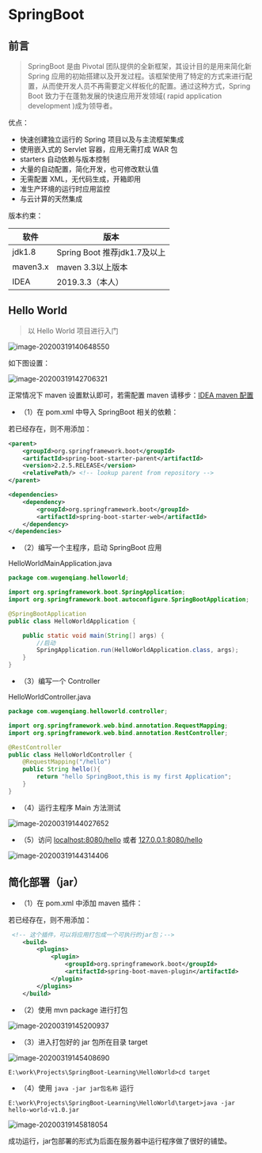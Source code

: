 # SpringBoot

## 前言

> SpringBoot 是由 Pivotal 团队提供的全新框架，其设计目的是用来简化新 Spring 应用的初始搭建以及开发过程。该框架使用了特定的方式来进行配置，从而使开发人员不再需要定义样板化的配置。通过这种方式，Spring Boot 致力于在蓬勃发展的快速应用开发领域( rapid application development )成为领导者。

优点：

- 快速创建独立运行的 Spring 项目以及与主流框架集成
- 使用嵌入式的 Servlet 容器，应用无需打成 WAR 包
- starters 自动依赖与版本控制
- 大量的自动配置，简化开发，也可修改默认值
- 无需配置 XML，无代码生成，开箱即用
- 准生产环境的运行时应用监控
- 与云计算的天然集成

版本约束：

| 软件     | 版本                         |
| -------- | ---------------------------- |
| jdk1.8   | Spring Boot 推荐jdk1.7及以上 |
| maven3.x | maven 3.3以上版本            |
| IDEA     | 2019.3.3（本人）             |

## Hello World

> 以 Hello World 项目进行入门

![image-20200319140648550](../images/image-20200319140648550.png)

如下图设置：

![image-20200319142706321](../images/image-20200319142706321.png)

正常情况下 maven 设置默认即可，若需配置 maven 请移步：[IDEA maven 配置](ToolBox/IDEA?id=idea-maven-配置)    



* （1）在 pom.xml 中导入 SpringBoot 相关的依赖：

若已经存在，则不用添加：

```xml
<parent>     
    <groupId>org.springframework.boot</groupId>
    <artifactId>spring-boot-starter-parent</artifactId>
    <version>2.2.5.RELEASE</version>
    <relativePath/> <!-- lookup parent from repository -->
</parent>

<dependencies>
    <dependency>
    	<groupId>org.springframework.boot</groupId>
    	<artifactId>spring-boot-starter-web</artifactId>
    </dependency>
</dependencies>
```

* （2）编写一个主程序，启动 SpringBoot 应用

HelloWorldMainApplication.java

```java
package com.wugenqiang.helloworld;

import org.springframework.boot.SpringApplication;
import org.springframework.boot.autoconfigure.SpringBootApplication;

@SpringBootApplication
public class HelloWorldApplication {

    public static void main(String[] args) {
        //启动
        SpringApplication.run(HelloWorldApplication.class, args);
    }
}

```

* （3）编写一个 Controller

HelloWorldController.java

```java
package com.wugenqiang.helloworld.controller;

import org.springframework.web.bind.annotation.RequestMapping;
import org.springframework.web.bind.annotation.RestController;

@RestController
public class HelloWorldController {
    @RequestMapping("/hello")
    public String hello(){
        return "hello SpringBoot,this is my first Application";
    }
}
```

* （4）运行主程序 Main 方法测试

![image-20200319144027652](../images/image-20200319144027652.png)

* （5）访问 [localhost:8080/hello](http://localhost:8080/hello)  或者 [127.0.0.1:8080/hello](http://127.0.0.1:8080/hello) 

![image-20200319144314406](../images/image-20200319144314406.png)

## 简化部署（jar）

* （1）在 pom.xml 中添加 maven 插件：

若已经存在，则不用添加：

```xml
 <!-- 这个插件，可以将应用打包成一个可执行的jar包；-->
    <build>
        <plugins>
            <plugin>
                <groupId>org.springframework.boot</groupId>
                <artifactId>spring-boot-maven-plugin</artifactId>
            </plugin>
        </plugins>
    </build>
```

* （2）使用 mvn package 进行打包

![image-20200319145200937](../images/image-20200319145200937.png)

* （3）进入打包好的 jar 包所在目录 target

![image-20200319145408690](../images/image-20200319145408690.png)

```
E:\work\Projects\SpringBoot-Learning\HelloWorld>cd target
```

* （4）使用 `java -jar jar包名称` 运行

```
E:\work\Projects\SpringBoot-Learning\HelloWorld\target>java -jar hello-world-v1.0.jar
```

![image-20200319145818054](../images/image-20200319145818054.png)

成功运行，jar包部署的形式为后面在服务器中运行程序做了很好的铺垫。




